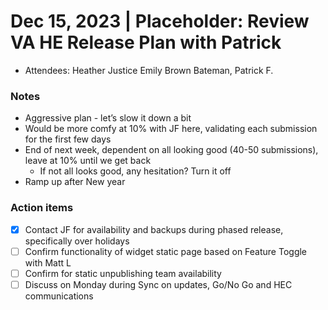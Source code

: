 # Dec 15, 2023 | Placeholder: Review VA HE Release Plan with Patrick
- Attendees: Heather Justice Emily Brown Bateman, Patrick F.

### Notes
- Aggressive plan - let’s slow it down a bit
- Would be more comfy at 10% with JF here, validating each submission for the first few days
- End of next week, dependent on all looking good (40-50 submissions), leave at 10% until we get back
     - If not all looks good, any hesitation? Turn it off
- Ramp up after New year

### Action items
- [x] Contact JF for availability and backups during phased release, specifically over holidays
- [ ] Confirm functionality of widget static page based on Feature Toggle with Matt L
- [ ] Confirm for static unpublishing team availability
- [ ] Discuss on Monday during Sync on updates, Go/No Go and HEC communications
